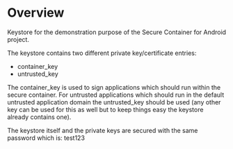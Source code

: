 Overview
========

Keystore for the demonstration purpose of the Secure Container for Android project.

The keystore contains two different private key/certificate entries:
- container_key
- untrusted_key

The container_key is used to sign applications which should run within the secure
container. For untrusted applications which should run in the default untrusted
application domain the untrusted_key should be used (any other key can be used for this as
well but to keep things easy the keystore already contains one).

The keystore itself and the private keys are secured with the same password which is: test123
